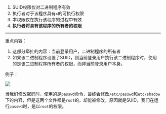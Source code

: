 1. SUID权限仅对二进制程序有效
2. 执行者对于该程序具有`x`的可执行权限
3. 本权限仅在执行该程序的过程中有效
4. **执行者将具有该程序的所有者的权限**

-----------------------------

重点内容：

1. 这部分牵扯的内容：当前登录用户，二进制程序的所有者
2. 如果该二进制程序设置了SUID，则当前登录用户执行该二进制程序时，使用的是该二进制程序所有者的权限，而非当前登录用户本身。

例子：

![](http://oss-file-cache.oss-cn-shanghai.aliyuncs.com/1647756369_image.png)


当我们修改密码时，使用的是`passwd`命令，最终会修改`/etc/passwd`和`etc/shadow`下的内容，但是这两个文件都是`root`的，却能被修改，原因就是SUID，我们在运行`passwd`时，是以`root`的权限。